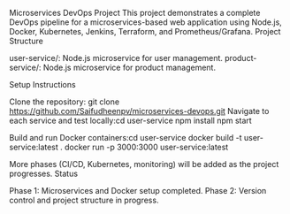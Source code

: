 Microservices DevOps Project
This project demonstrates a complete DevOps pipeline for a microservices-based web application using Node.js, Docker, Kubernetes, Jenkins, Terraform, and Prometheus/Grafana.
Project Structure

user-service/: Node.js microservice for user management.
product-service/: Node.js microservice for product management.

Setup Instructions

Clone the repository: git clone https://github.com/Saifudheenpv/microservices-devops.git
Navigate to each service and test locally:cd user-service
npm install
npm start


Build and run Docker containers:cd user-service
docker build -t user-service:latest .
docker run -p 3000:3000 user-service:latest



More phases (CI/CD, Kubernetes, monitoring) will be added as the project progresses.
Status

Phase 1: Microservices and Docker setup completed.
Phase 2: Version control and project structure in progress.

